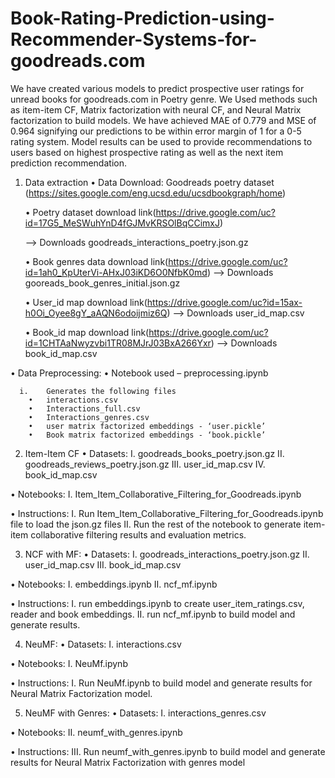 # Book-Rating-Prediction-using-Recommender-Systems-for-goodreads.com

We have created various models to predict prospective user ratings for unread books for goodreads.com in Poetry genre. We Used methods such as item-item CF, Matrix factorization with neural CF, and Neural Matrix factorization to build models. We have achieved MAE of 0.779 and MSE of 0.964 signifying our predictions to be within error margin of 1 for a 0-5 rating system. Model results can be used to provide recommendations to users based on highest prospective rating as well as the next item prediction recommendation.


1.	Data extraction
  •	Data Download: Goodreads poetry dataset (https://sites.google.com/eng.ucsd.edu/ucsdbookgraph/home)
  
  
    •	Poetry dataset download link(https://drive.google.com/uc?id=17G5_MeSWuhYnD4fGJMvKRSOlBqCCimxJ)
    
      --> Downloads goodreads_interactions_poetry.json.gz 

    •	Book genres data download link(https://drive.google.com/uc?id=1ah0_KpUterVi-AHxJ03iKD6O0NfbK0md)
      --> Downloads gooreads_book_genres_initial.json.gz

    •	User_id map download link(https://drive.google.com/uc?id=15ax-h0Oi_Oyee8gY_aAQN6odoijmiz6Q)
      --> Downloads user_id_map.csv

    •	Book_id map download link(https://drive.google.com/uc?id=1CHTAaNwyzvbi1TR08MJrJ03BxA266Yxr)
      --> Downloads book_id_map.csv

  •	Data Preprocessing: 
    •	Notebook used – preprocessing.ipynb 

      i.	Generates the following files 
        •	interactions.csv
        •	Interactions_full.csv
        •	Interactions_genres.csv
        •	user matrix factorized embeddings - ‘user.pickle’
        •	Book matrix factorized embeddings - ‘book.pickle’

2. Item-Item CF
  •	Datasets:
    I.	goodreads_books_poetry.json.gz
    II.	goodreads_reviews_poetry.json.gz
    III.	user_id_map.csv
    IV.	book_id_map.csv

  •	Notebooks: 
    I.	Item_Item_Collaborative_Filtering_for_Goodreads.ipynb

  •	Instructions: 
    I.	Run Item_Item_Collaborative_Filtering_for_Goodreads.ipynb file to load the json.gz files
    II.	Run the rest of the notebook to generate item-item collaborative filtering results and evaluation metrics.

3.  NCF with MF:
  •	Datasets: 
    I.	goodreads_interactions_poetry.json.gz
    II.	user_id_map.csv
    III.	book_id_map.csv

  •	Notebooks: 
    I.	embeddings.ipynb
    II.	ncf_mf.ipynb

  •	Instructions:
    I.	run embeddings.ipynb to create user_item_ratings.csv, reader and book embeddings.
    II.	run ncf_mf.ipynb to build model and generate results.

4. NeuMF:
  •	Datasets:
    I.	interactions.csv

  •	Notebooks: 
    I.	NeuMf.ipynb

  •	Instructions:
    I.	Run NeuMf.ipynb to build model and generate results for Neural Matrix Factorization model.

5. NeuMF with Genres:
  •	Datasets:
    I.	interactions_genres.csv

  •	Notebooks:
    II.	neumf_with_genres.ipynb

  •	Instructions: 
    III.	Run neumf_with_genres.ipynb to build model and generate results for Neural Matrix Factorization with genres model

